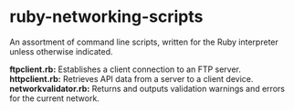 # ruby-networking-scripts

An assortment of command line scripts, written for the Ruby interpreter unless otherwise indicated.

**ftpclient.rb:** Establishes a client connection to an FTP server.  
**httpclient.rb:** Retrieves API data from a server to a client device.  
**networkvalidator.rb:** Returns and outputs validation warnings and errors for the current network.
